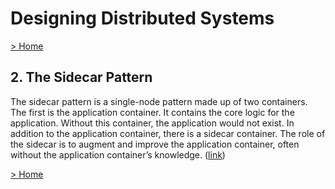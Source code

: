 # Designing Distributed Systems

[> Home](../README.md)
## 2. The Sidecar Pattern



The sidecar pattern is a single-node pattern made up of two containers. The first is the application container. It contains the core logic for the application. Without this container, the application would not exist. In addition to the application container, there is a sidecar container. The role of the sidecar is to augment and improve the application container, often without the application container’s knowledge. ([link](https://learning.oreilly.com/library/view/-/9781491983638/ch02.html#a31e4257-594e-42e3-a86a-76d5a2d16b95))

[> Home](../README.md)